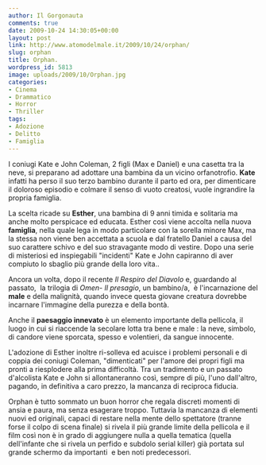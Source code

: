 ```yaml
---
author: Il Gorgonauta
comments: true
date: 2009-10-24 14:30:05+00:00
layout: post
link: http://www.atomodelmale.it/2009/10/24/orphan/
slug: orphan
title: Orphan.
wordpress_id: 5813
image: uploads/2009/10/Orphan.jpg
categories:
- Cinema
- Drammatico
- Horror
- Thriller
tags:
- Adozione
- Delitto
- Famiglia
---
```


I coniugi Kate e John Coleman, 2 figli (Max e Daniel) e una casetta tra la neve, si preparano ad adottare una bambina da un vicino orfanotrofio. **Kate** infatti ha perso il suo terzo bambino durante il parto ed ora, per dimenticare il doloroso episodio e colmare il senso di vuoto creatosi, vuole ingrandire la propria famiglia.

La scelta ricade su **Esther**, una bambina di 9 anni timida e solitaria ma anche molto perspicace ed educata. Esther così viene accolta nella nuova **famiglia**, nella quale lega in modo particolare con la sorella minore Max, ma la stessa non viene ben accettata a scuola e dal fratello Daniel a causa del suo carattere schivo e del suo stravagante modo di vestire. Dopo una serie di misteriosi ed inspiegabili "incidenti" Kate e John capiranno di aver compiuto lo sbaglio più grande della loro vita..

Ancora un volta, dopo il recente _Il Respiro del Diavolo_ e, guardando al passato,  la trilogia di _Omen- Il presagio_, un bambino/a,  è l'incarnazione del **male** e della malignità, quando invece questa giovane creatura dovrebbe incarnare l'immagine della purezza e della bontà.

Anche il **paesaggio innevato** è un elemento importante della pellicola, il luogo in cui si riaccende la secolare lotta tra bene e male : la neve, simbolo, di candore viene sporcata, spesso e volentieri, da sangue innocente.

L'adozione di Esther inoltre ri-solleva ed acuisce i problemi personali e di coppia dei coniugi Coleman, "dimenticati" per l'amore dei propri figli ma pronti a riesplodere alla prima difficoltà. Tra un tradimento e un passato d'alcolista Kate e John si allontaneranno così, sempre di più, l'uno dall'altro, pagando, in definitiva a caro prezzo, la mancanza di reciproca fiducia.

Orphan è tutto sommato un buon horror che regala discreti momenti di ansia e paura, ma senza esagerare troppo. Tuttavia la mancanza di elementi nuovi ed originali, capaci di restare nella mente dello spettatore (tranne forse il colpo di scena finale) si rivela il più grande limite della pellicola e il film così non è in grado di aggiungere nulla a quella tematica (quella dell'infante che si rivela un perfido e subdolo serial killer) già portata sul grande schermo da importanti  e ben noti predecessori.
